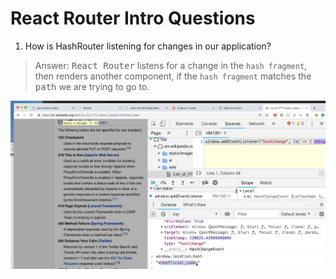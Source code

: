 # **React Router Intro Questions**


1. How is HashRouter listening for changes in our application?
>Answer: <kbd>React Router</kbd> listens for a change in the `hash fragment`, then renders another component, if the `hash fragment` matches the <kbd>path</kbd> we are trying to go to. 

![alt text](./images/Screen&#32;Shot&#32;2020-02-11&#32;at&#32;1.jpg "HashRouter And Hash Fragment Example")




